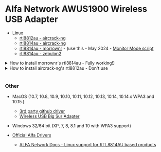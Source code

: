 # Alfa Network AWUS1900 Wireless USB Adapter

- Linux
  - [rtl8812au - aircrack-ng](https://github.com/aircrack-ng/rtl8812au)
  - [rtl8814au - aircrack-ng](https://github.com/aircrack-ng/rtl8814au)
  - [rtl8814au - morrownr](https://github.com/morrownr/8814au) - (use this - May 2024 - [Monitor Mode script](https://github.com/morrownr/Monitor_Mode)
  - [rtl8814au - zebulon2](https://github.com/zebulon2/rtl8814au)


<details>
   
<summary>How to install morrownr's rtl8814au - Fully working!)</summary>

<br>

May 2024: The driver works as expected. (I Haven't tried packet injection though!!)

```
cd ~
git clone https://github.com/morrownr/8814au
cd 8814au
make
sudo make install
sudo modprobe 8814au
iwconfig | grep REALTEK
```
- To check if a driver is working. You should be able to display the adapter with `iwconfig` and `ifconfig|grep wlan*` where your adapter is most likely the `wlan1` adapter
- Check driver for **wlan0** with the command `readlink /sys/class/net/wlan0/device/driver`
- Check driver for **wlan1** with the command `readlink /sys/class/net/wlan1/device/driver`

</details>

<details>
   
<summary>How to install aircrack-ng's rtl8812au - Don't use</summary>

<br>

May 2024: It won't connect to wifi on Kali. It sees other wireless networks but won't cconnect on 5 Ghz or 2.4 Ghz. Using [rtl8814au](https://github.com/morrownr/8814au) from morrownr fixex my issues. 

```
cd ~
git clone -b v5.6.4.2 https://github.com/aircrack-ng/rtl8812au.git
cd rtl8812au
make
sudo make install
sudo modprobe 88XXau
iwconfig | grep REALTEK
```
- To check if a driver is working. You should be able to display the adapter with `iwconfig` and `ifconfig|grep wlan*` where your adapter is most likely the `wlan1` adapter
- Check driver for **wlan0** with the command `readlink /sys/class/net/wlan0/device/driver`
- Check driver for **wlan1** with the command `readlink /sys/class/net/wlan1/device/driver`

</details>

<br>

### Other
- MacOS (10.7, 10.8, 10.9, 10.10, 10.11, 10.12, 10.13, 10.14, 10.14.x WPA3 and 10.15.)
  - [3rd party github driver](https://github.com/chris1111/Wireless-USB-Big-Sur-Adapter)
  - [Wireless USB Big Sur Adapter](https://www.youtube.com/watch?v=AmKPjiEpEdU)
- Windows 32/64 bit (XP, 7, 8, 8.1 and 10 with WPA3 support)

- [Official Alfa Drivers](https://files.alfa.com.tw/?dir=%5B1%5D%20WiFi%20USB%20adapter%2FAWUS1900)
  - [ALFA Network Docs - Linux support for RTL8814AU based products](https://docs.alfa.com.tw/Support/Linux/RTL8814AU/)
